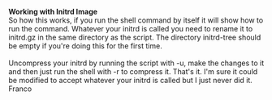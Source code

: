**Working with Initrd Image**
<br>
So how this works, if you run the shell command by itself it will show how to run the command.  Whatever your initrd is called you need to rename it to initrd.gz in the same directory as the script. The directory initrd-tree should be empty if you're
doing this for the first time. 
<br>
<br>
Uncompress your initrd by running the script with -u, make the changes to it and then just run the shell with -r to compress it.  That's it.  I'm sure it could be modified to accept whatever your initrd is called but I just never did it.
<br>
Franco

